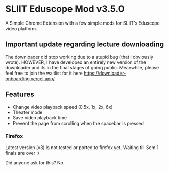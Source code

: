 # SLIIT Eduscope Mod v3.5.0

A Simple Chrome Extension with a few simple mods for SLIIT's Eduscope video platform.

## Important update regarding lecture downloading

The downloader did stop working due to a stupid bug (that I obviously wrote). HOWEVER, I have developed an entirely new version of the downloader and its in the final stages of going public. Meanwhile, please feel free to join the waitlist for it here https://downloader-onboarding.vercel.app/

## Features

- Change video playback speed (0.5x, 1x, 2x, 6x)
- Theater mode
- Save video playback time
- Prevent the page from scrolling when the spacebar is pressed

### Firefox

Latest version (v3) is not tested or ported to firefox yet. Waiting till Sem 1 finals are over :/

Did anyone ask for this? No.
